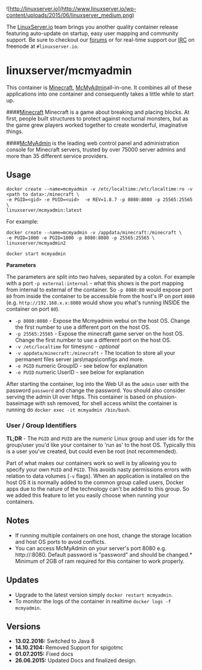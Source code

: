 ![http://linuxserver.io](http://www.linuxserver.io/wp-content/uploads/2015/06/linuxserver_medium.png)

The [LinuxServer.io](http://linuxserver.io) team brings you another quality container release featuring auto-update on startup, easy user mapping and community support. Be sure to checkout our [forums](http://forum.linuxserver.io) or for real-time support our [IRC](http://www.linuxserver.io/index.php/irc/) on freenode at `#linuxserver.io`.

# linuxserver/mcmyadmin

This container is [Minecraft](https://minecraft.net/), [McMyAdmin](https://www.mcmyadmin.com/)all-in-one. It combines all of these applications into one container and consequently takes a little while to start up.


####[Minecraft](https://minecraft.net/)
Minecraft is a game about breaking and placing blocks. At first, people built structures to protect against nocturnal monsters, but as the game grew players worked together to create wonderful, imaginative things.

####[McMyAdmin](https://www.mcmyadmin.com/)
is the leading web control panel and administration console for Minecraft servers, trusted by over 75000 server admins and more than 35 different service providers.


## Usage

```
docker create --name=mcmyadmin -v /etc/localtime:/etc/localtime:ro -v <path to data>:/minecraft \
-e PGID=<gid> -e PUID=<uid>  -e REV=1.8.7 -p 8080:8080 -p 25565:25565 \
linuxserver/mcmyadmin:latest
```

For example:

```
docker create --name=mcmyadmin -v /appdata/minecraft:/minecraft \
-e PUID=1000 -e PGID=1000 -p 8080:8080 -p 25565:25565 \
linuxserver/mcmyadmin2

docker start mcmyadmin
```

**Parameters**

 The parameters are split into two halves, separated by a colon. For example with a port `-p external:internal` - what this shows is the port mapping from internal to external of the container. So `-p 8080:80` would expose port `80` from inside the container to be accessible from the host's IP on port `8080` (e.g. `http://192.168.x.x:8080` would show you what's running INSIDE the container on port `80`).

* `-p 8080:8080` - Expose the Mcmyadmin webui on the host OS. Change the first number to use a different port on the host OS.
* `-p 25565:25565` -  Expose the minecraft game server on the host OS. Change the first number to use a different port on the host OS.
* `-v /etc/localtime` for timesync - *optional*
* `-v appdata/minecraft:/minecraft` - The location to store all your permanent files server jars\maps\configs and more.
* `-e PGID` numeric GroupID - see below for explanation
* `-e PUID` numeric UserID - see below for explanation

After starting the container, log into the Web UI as the `admin` user with the password `password` and change the password. You should also consider serving the admin UI over https. This container is based on phusion-baseimage with ssh removed, for shell access whilst the container is running do `docker exec -it mcmyadmin /bin/bash`.

### User / Group Identifiers

**TL;DR** - The `PGID` and `PUID` are the *numeric* Linux group and user ids for the group/user you'd like your container to 'run as' to the host OS. Typically this is a user you've created, but could even be root (not recommended).

Part of what makes our containers work so well is by allowing you to specify your own `PUID` and `PGID`. This avoids nasty permissions errors with relation to data volumes (`-v` flags). When an application is installed on the host OS it is normally added to the common group called users, Docker apps due to the nature of the technology can't be added to this group. So we added this feature to let you easily choose when running your containers.

## Notes

* If running multiple containers on one host, change the storage location and host OS ports to avoid conflicts.
* You can access McMyAdmin on your server's port 8080 e.g. http://<ip>:8080. Default password is "password" and should be changed.* Minimum of 2GB of ram required for this container to work properly.


## Updates

* Upgrade to the latest version simply `docker restart mcmyadmin`.
* To monitor the logs of the container in realtime `docker logs -f mcmyadmin`.


## Versions
+ **13.02.2016:** Switched to Java 8
+ **14.10.2104:** Removed Support for spigotmc
+ **01.07.2015:** Fixed docs
+ **26.06.2015:** Updated Docs and finalized design.
